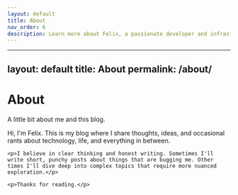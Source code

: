 ```yaml
---
layout: default
title: About
nav_order: 6
description: Learn more about Felix, a passionate developer and infrastructure enthusiast with expertise in full-stack development and DevOps.
---
```


---
layout: default
title: About
permalink: /about/
---

<div class="home-intro">
    <h1 class="home-title">About</h1>
    <p class="home-subtitle">A little bit about me and this blog.</p>
</div>

<div class="post-content">
    <p>Hi, I'm Felix. This is my blog where I share thoughts, ideas, and occasional rants about technology, life, and everything in between.</p>
    
    <p>I believe in clear thinking and honest writing. Sometimes I'll write short, punchy posts about things that are bugging me. Other times I'll dive deep into complex topics that require more nuanced exploration.</p>
    
    <p>Thanks for reading.</p>
</div>

<style>
.about-hero {
  display: flex;
  align-items: center;
  gap: 2rem;
  margin-bottom: 3rem;
  padding: 2rem;
  background: linear-gradient(135deg, rgba(102, 126, 234, 0.05) 0%, rgba(118, 75, 162, 0.05) 100%);
  border-radius: 12px;
}

.about-avatar {
  flex-shrink: 0;
}

.avatar-placeholder {
  width: 120px;
  height: 120px;
  background: linear-gradient(135deg, var(--primary-color), var(--secondary-color));
  border-radius: 50%;
  display: flex;
  align-items: center;
  justify-content: center;
  font-size: 3rem;
  color: white;
}

.about-intro h2 {
  margin-bottom: 0.5rem;
  color: var(--text-color);
}

.about-intro p {
  color: #666;
  font-size: 1.1rem;
  margin: 0;
}

.tech-categories {
  display: grid;
  grid-template-columns: repeat(auto-fit, minmax(250px, 1fr));
  gap: 2rem;
  margin: 2rem 0;
}

.tech-category {
  background: var(--card-bg);
  padding: 1.5rem;
  border-radius: 8px;
  border: 1px solid var(--border-color);
}

.tech-category h4 {
  margin-bottom: 1rem;
  color: var(--primary-color);
}

.tech-category ul {
  list-style: none;
  padding: 0;
}

.tech-category li {
  padding: 0.3rem 0;
  color: #666;
  border-bottom: 1px solid var(--border-color);
}

.tech-category li:last-child {
  border-bottom: none;
}

@media (max-width: 768px) {
  .about-hero {
    flex-direction: column;
    text-align: center;
  }
  
  .avatar-placeholder {
    width: 100px;
    height: 100px;
    font-size: 2.5rem;
  }
  
  .tech-categories {
    grid-template-columns: 1fr;
  }
}
</style>
